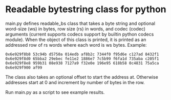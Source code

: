 # Readable bytestring class for python

main.py defines readable_bs class that takes a byte string and optional word-size (ws) in bytes, row size (rs) in words, and codec (codec) arguments (current supports codecs support by builtin python codecs module).  When the object of this class is printed, it is printed as an addressed row of rs words where each word is ws bytes.  Example:

```
0x6e929f8b8 53c94b d5750a 014edb af8b2c 7344f0 f95d6e c127ad 8432f1  
0x6e929f8d0 65bba2 29ebec fe11e2 1886e7 7c5b99 f6fa1d 735aba c205f1  
0x6e929f8e8 959b31 08e938 7127a9 f32e0e 196e95 618b58 0c4831 75a5ca  
0x6e929f900 af99  
```

The class also takes an optional offset to start the address at.  Otherwise addresses start at 0 and increment by number of bytes in the row.

Run main.py as a script to see example results.